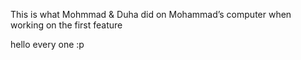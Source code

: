 This is what Mohmmad & Duha did on Mohammad’s computer when working on the first feature

hello every one :p 